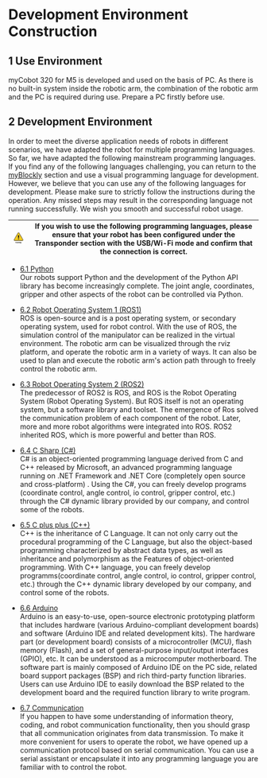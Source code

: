 # Development Environment Construction

## 1 Use Environment

myCobot 320 for M5 is developed and used on the basis of PC. As there is no built-in system inside the robotic arm, the combination of the robotic arm and the PC is required during use. Prepare a PC firstly before use.

## 2 Development Environment

In order to meet the diverse application needs of robots in different scenarios, we have adapted the robot for multiple programming languages. So far, we have adapted the following mainstream programming languages. If you find any of the following languages challenging, you can return to the [myBlockly](../5-BasicApplication/5.2-ApplicationUse/5.2.1-myblockly/320m5/README.md) section and use a visual programming language for development. However, we believe that you can use any of the following languages for development. Please make sure to strictly follow the instructions during the operation. Any missed steps may result in the corresponding language not running successfully. We wish you smooth and successful robot usage.

|<img src="../resources/3-UserNotes/3.1-SafetyInstructions/warning.png" alt="img-2" width="100" height=“100” /> |If you wish to use the following programming languages, please ensure that your robot has been configured under the Transponder section with the USB/Wi-Fi mode and confirm that the connection is correct.|
|------------------------|-------------------|



* [6.1 Python](../10-ApplicationBasePython/README.md)<br>
Our robots support Python and the development of the Python API library has become increasingly complete. The joint angle, coordinates, gripper and other aspects of the robot can be controlled via Python. <br>

* [6.2 Robot Operating System 1 (ROS1) ](11-ApplicationBaseROS/11.1-ROS1/11.1.1-M5.md)<br>
ROS is open-source and is a post operating system, or secondary operating system, used for robot control. With the use of ROS, the simulation control of the manipulator can be realized in the virtual environment. The robotic arm can be visualized through the rviz platform, and operate the robotic arm in a variety of ways. It can also be used to plan and execute the robotic arm's action path through to freely control the robotic arm. <br>

* [6.3 Robot Operating System 2 (ROS2)](11-ApplicationBaseROS/11.2-ROS2/11.2.1-M5.md)<br>
The predecessor of ROS2 is ROS, and ROS is the Robot Operating System (Robot Operating System). But ROS itself is not an operating system, but a software library and toolset. The emergence of Ros solved the communication problem of each component of the robot. Later, more and more robot algorithms were integrated into ROS. ROS2 inherited ROS, which is more powerful and better than ROS.

* [6.4 C Sharp (C#)](../15-ApplicationBaseCSharp/15.6C-M5.md)<br>
 C# is an object-oriented programming language derived from C and C++ released by Microsoft, an advanced programming language running on .NET Framework and .NET Core (completely open source and cross-platform) . Using the C#, you can freely develop programs (coordinate control, angle control, io control, gripper control, etc.) through the C# dynamic library provided by our company, and control some of the robots.<br>
* [6.5 C plus plus (C++)](../12-ApplicationBaseCPlus/README.md)<br>
C++ is the inheritance of C Language. It can not only carry out the procedural programming of the C Language, but also the object-based programming characterized by abstract data types, as well as inheritance and polymorphism as the Features of object-oriented programming. With C++ language, you can freely develop programms(coordinate control, angle control, io control, gripper control, etc.) through the C++ dynamic library developed by our company, and control some of the robots. <br>
* [6.6 Arduino](../16-ArduinoEnv320/README.md)<br>
Arduino is an easy-to-use, open-source electronic prototyping platform that includes hardware (various Arduino-compliant development boards) and software (Arduino IDE and related development kits). The hardware part (or development board) consists of a microcontroller (MCU), flash memory (Flash), and a set of general-purpose input/output interfaces (GPIO), etc. It can be understood as a microcomputer motherboard. The software part is mainly composed of Arduino IDE on the PC side, related board support packages (BSP) and rich third-party function libraries. Users can use Arduino IDE to easily download the BSP related to the development board and the required function library to write program.

* [6.7 Communication](./6.1-CommunicationDoc.md)<br>
If you happen to have some understanding of information theory, coding, and robot communication functionality, then you should grasp that all communication originates from data transmission. To make it more convenient for users to operate the robot, we have opened up a communication protocol based on serial communication. You can use a serial assistant or encapsulate it into any programming language you are familiar with to control the robot.

 